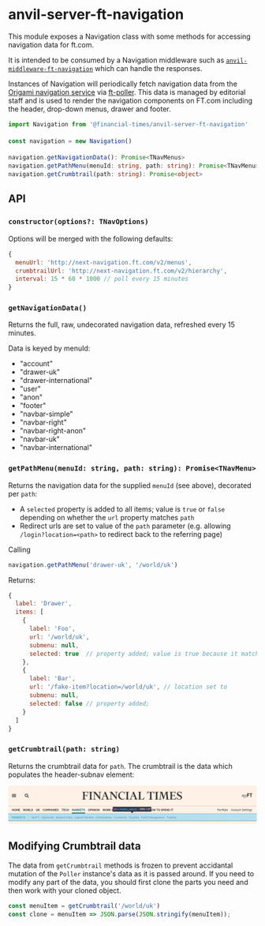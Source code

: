 # anvil-server-ft-navigation

This module exposes a Navigation class with some methods for accessing navigation data for ft.com. 

It is intended to be consumed by a Navigation middleware such as [`anvil-middleware-ft-navigation`](https://github.com/Financial-Times/anvil/tree/master/packages/anvil-middleware-ft-navigation) which can handle the responses.

Instances of Navigation will periodically fetch navigation data from the [Origami navigation service](https://registry.origami.ft.com/components/origami-navigation-service@71.0.0) via [ft-poller](https://github.com/Financial-Times/ft-poller). This data is managed by editorial staff and is used to render the navigation components on FT.com including the header, drop-down menus, drawer and footer.

```ts
import Navigation from '@financial-times/anvil-server-ft-navigation'

const navigation = new Navigation()

navigation.getNavigationData(): Promise<TNavMenus>
navigation.getPathMenu(menuId: string, path: string): Promise<TNavMenu>
navigation.getCrumbtrail(path: string): Promise<object>
```

## API

### `constructor(options?: TNavOptions)`

Options will be merged with the following defaults: 

```js
{
  menuUrl: 'http://next-navigation.ft.com/v2/menus',
  crumbtrailUrl: 'http://next-navigation.ft.com/v2/hierarchy',
  interval: 15 * 60 * 1000 // poll every 15 minutes
}
```

### `getNavigationData()`

Returns the full, raw, undecorated navigation data, refreshed every 15 minutes.

Data is keyed by menuId: 

- "account"
- "drawer-uk"
- "drawer-international"
- "user"
- "anon"
- "footer"
- "navbar-simple"
- "navbar-right"
- "navbar-right-anon"
- "navbar-uk"
- "navbar-international"

### `getPathMenu(menuId: string, path: string): Promise<TNavMenu>` 

Returns the navigation data for the supplied `menuId` (see above), decorated per `path`:
- A `selected` property is added to all items; value is `true` or `false` depending on whether the `url` property matches `path`
- Redirect urls are set to value of the `path` parameter (e.g. allowing `/login?location=<path>` to redirect back to the referring page)

Calling
```js
navigation.getPathMenu('drawer-uk', '/world/uk')
```

Returns:
```js
{
  label: 'Drawer',
  items: [
    { 
      label: 'Foo', 
      url: '/world/uk', 
      submenu: null, 
      selected: true  // property added; value is true because it matches `path`
    },
    {
      label: 'Bar', 
      url: '/fake-item?location=/world/uk', // location set to 
      submenu: null, 
      selected: false // property added;
    }
  ]
}
```

### `getCrumbtrail(path: string)`

Returns the crumbtrail data for `path`. The crumbtrail is the data which populates the header-subnav element:

![alt text](./screenshots/screenshot-markets-nav-item.png)


## Modifying Crumbtrail data

The data from `getCrumbtrail`  methods is frozen to prevent accidantal mutation of the `Poller` instance's data as it is passed around. If you need to modify any part of the data, you should first clone the parts you need and then work with your cloned object.

```js
const menuItem = getCrumbtrail('/world/uk')
const clone = menuItem => JSON.parse(JSON.stringify(menuItem));
```
